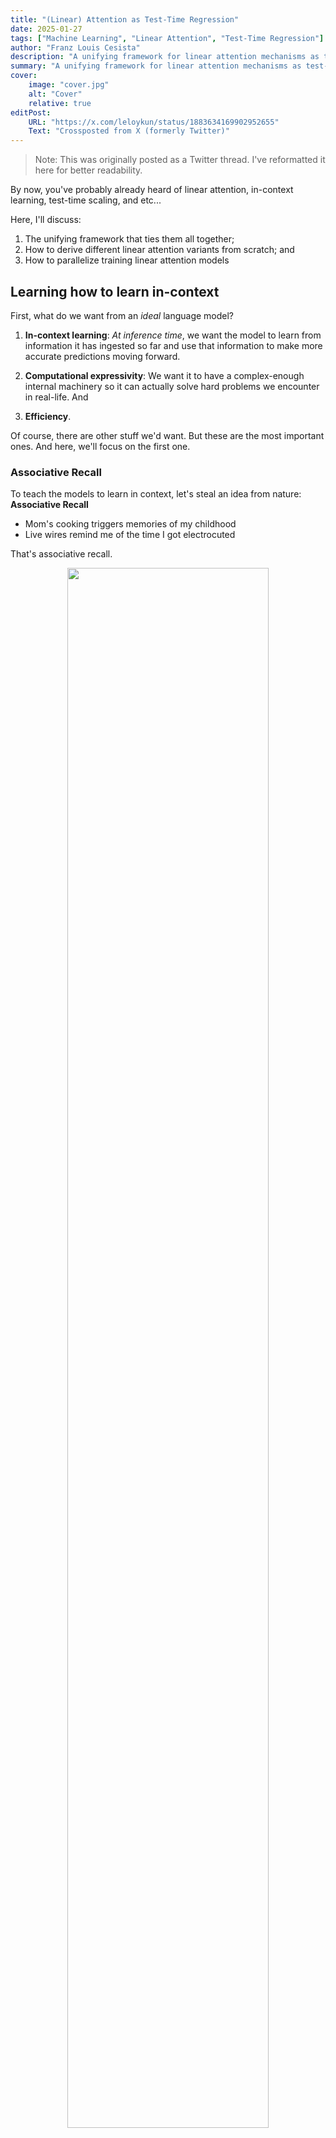 ```yaml
---
title: "(Linear) Attention as Test-Time Regression"
date: 2025-01-27
tags: ["Machine Learning", "Linear Attention", "Test-Time Regression"]
author: "Franz Louis Cesista"
description: "A unifying framework for linear attention mechanisms as test-time regression and how to parallelize training and inference."
summary: "A unifying framework for linear attention mechanisms as test-time regression and how to parallelize training and inference."
cover:
    image: "cover.jpg"
    alt: "Cover"
    relative: true
editPost:
    URL: "https://x.com/leloykun/status/1883634169902952655"
    Text: "Crossposted from X (formerly Twitter)"
---
```


> Note: This was originally posted as a Twitter thread. I've reformatted it here for better readability.

By now, you've probably already heard of linear attention, in-context learning, test-time scaling, and etc...

Here, I'll discuss:

1. The unifying framework that ties them all together;
2. How to derive different linear attention variants from scratch; and
3. How to parallelize training linear attention models

## Learning how to learn in-context

First, what do we want from an *ideal* language model?

1. **In-context learning**: *At inference time*, we want the model to learn from information it has ingested so far and use that information to make more accurate predictions moving forward.

2. **Computational expressivity**: We want it to have a complex-enough internal machinery so it can actually solve hard problems we encounter in real-life. And

3. **Efficiency**.

Of course, there are other stuff we'd want. But these are the most important ones. And here, we'll focus on the first one.

### Associative Recall

To teach the models to learn in context, let's steal an idea from nature: **Associative Recall**

- Mom's cooking triggers memories of my childhood
- Live wires remind me of the time I got electrocuted

That's associative recall.

<div align="center">
    <img src="associative-recall.png" style="width:80%; height:80%" />
</div>

A "cue" goes into the brain and a "response" comes out. And the brain learns this "cue"-"response" mapping automatically through experience.

We want our models to learn how to do this too. But in practice, we call the "cue" the "key" and the "response" the "value" (following the Attention is All You Need$^{[1]}$ paper).

---

From here, we have a (major) architectural design decision to make: Either we let the model's "state" grow with the context length, or... we fix it at a certain size.

The former allows us to keep as much information as we can as we chug through the context. This, in turn, helps with the model's expressivity as there is little to no information loss.

The latter, on the other hand, is *much* more efficient at the cost of expressivity. There's an upper limit on how much information we can store in this state. And there's also the question of *how* we're gonna teach the model to learn which information are important enough to store and which to discard.

<div align="center">
    <img src="vaswani-vs-linear-attention.png" style="width:90%; height:90%;" />
</div>

For the rest of the thread, I'll focus on linear attention... I'll make another thread for the former case (stay tuned!).

### Heirarchical optimization process with (linear) attention mechanisms

Now, another design decision we need to make is how to map the input context into key-value pairs.

Interestingly, this results in a two-layer optimization process:

1. The "outer model" optimizes the mapping from the input context into key-value pairs.

2. While the "inner model" treats the outer model as a black box and simply optimizes its state to better predict the values from the keys.

![](inner-opt.png#center)

And with more modern optimizers, such as Shampoo/PSGD, you can actually think of this as a three-layer optimization process because:

3. The optimizer is also trying to learn the geometry of the loss landscape by adjusting the gradient preconditioners.

## Deriving linear attention Mechanisms from first principles

If the "inner model" is optimizing something, then what is it optimizing? Again, we need to make another design decision here on which loss function to use. But which one is the most appropriate?

To simulate associative recall, we want the model to learn a mapping from the keys to the values. In other words, we want to learn a function:

$$M : \text{key} \rightarrow \text{value}$$

Thus, we need to define a distance metric between the model's prediction and the actual value:

$$\text{loss}_M(\text{key}, \text{value}) = \text{distance}(M(\text{key}), \text{value})$$

Question is, how do we define this "distance"?

![](linear-attn-loss-functions.png#center)

In practice, we've pretty much settled on two of the most basic distance metrics:

1. The **negative dot product**. Minimizing this is equivalent to maximizing the dot product or the "alignment" between $Mk$ and $v$.
2. The **(squared) Euclidean distance**. Minimizing this is equivalent to doing (linear) regression between the keys and the values.

---

![Deriving Linear Attention Mechanisms from the Loss Functions they Optimize](linear-attention-derivations.png#center)

From here, we can add the tricks we've learned so far from designing optimizers one-by-one to arrive at different variants of linear attention.

- If we pick the negative dot product loss and do online gradient descent, we'll get Vanilla Linear Attention.
  - If we add a data-independent weight decay, we'll get Lightning Attention 2 that's used in the MiniMax-O1 paper.
  - If we make the weight decay data dependent instead, we'll get Mamba 2 that was all the rave last year.
- Now, if we pick the Euclidean loss instead, we'll get the Vanilla DeltaNet.
  - If we add a data-dependent weight decay, we'll get Gated DeltaNet.
  - Then we fork from here:
    - If we use non-linear key -> value transforms, we'll get TTT.
    - But if we add a momentum term instead, we'll get the newly released Titans.

## How to design flash kernels for linear attention mechanisms

Let's go back to my claim earlier that linear attention mechanisms are more efficient. This is clearly true at inference time because, unlike (Vaswani) Softmax Attention, we don't need to loop through all the previous key-value pairs to make a prediction--we only need to update the state with the new key-value pair and use that updated state to make a prediction.

But what about at training time? Can we parallelize training of linear attention mechanisms?

Remember: the primary reason pretty much everyone dropped RNNs in favor of (Vaswani) Softmax Attention is that the latter is very easy to parallelize. Thus, we can scale it up better. And scale is, often times, all you need.

### A sufficient condition for parallelizing training

As a rule of thumb, if you can recast your update rule as an associative operation over sequences, then you can parallelize it! This is, of course, only a sufficient, but not necessary, condition. There are non-associative operations that can be parallelized too with Chunk-wise parallelism.

<div align="center">
    <img src="linear-attn-parallel-training.png" style="width:75%; height:75%;" />
</div>

Note that there are faster ways to implement DeltaNet's update rule (e.g. WY representations, etc.). We'll discuss that next time!

### Computational forms of paralleled training

In practice, how do we actually calculate the running "sums" efficiently? Remember those leetcode job interview data structure questions you hate? Well... this is when they become relevant...

<div align="center">
    <img src="linear-attn-comp-forms.png" style="width:75%; height:75%;" />
</div>

The most naive way is to simply run a loop through the key-value pairs. This is the **recurrent form**, and this is what we should be doing at inference time. But we can do much better than this.

On the other extreme end is the **fully-parallel associative scan** where we first aggregate the running sums by powers of two, then do a second pass to propagate the running sums across the sequence. If you've implemented a Fenwick Tree before, this is roughly how it works.

But in practice, we use **chunk-wise parallelism** where we:

1. Divide the sequence into chunks.
2. Use fully-parallel associative scan within each chunk. And
3. Use the recurrent form to propagate running sums across chunks.

---

That's it for now. Next time, I plan to talk about:

1. How to derive different attention mechanisms using tensor string diagrams.
2. Circuit complexity of different attention mechanisms.
3. LLM reasoning.

Stay tuned!

## How to Cite

```bibtex
@misc{cesista2025linearattn,
  author = {Franz Louis Cesista},
  title = {({L}inear) {A}ttention as {T}est-{T}ime {R}egression},
  year = {2025},
  url = {https://leloykun.github.io/ponder/test-time-regression/},
}
```

## References

1. Vaswani, A., Shazeer, N., Parmar, N., Uszkoreit, J., Jones, L., Gomez, A. N., ... & Polosukhin, I. (2017). Attention is all you need. URL https://arxiv.org/abs/1706.03762
2. Gupta, V., Koren, T., & Singer, Y. (2018). Shampoo: Preconditioned Stochastic Tensor Optimization. URL https://arxiv.org/abs/1802.09568
3. Wang, K., Shi, J., Fox., E. (2025). Test-time regression: a unifying framework for designing sequence models with associative memory. URL https://arxiv.org/abs/2501.12352
4. Yang, S. (2025). What’s Next for Mamba? Towards More Expressive Recurrent Update Rules. URL https://sustcsonglin.github.io/assets/pdf/talk_250117.pdf
5. Angelos Katharopoulos, Apoorv Vyas, Nikolaos Pappas, and François Fleuret. Transformers are rnns: Fast autoregressive transformers with linear attention. In Proceedings of the 37th International Conference on Machine Learning, ICML 2020, 13-18 July 2020, Virtual Event, volume 119 of Proceedings of Machine Learning Research, pp. 5156–5165. PMLR, 2020b. URL http://proceedings.mlr.press/v119/katharopoulos20a.html.
4. Tri Dao and Albert Gu. Transformers are SSMs: Generalized models and efficient algorithms through structured state space duality. In Proceedings of the 41st International Conference on MachineLearning, volume 235 of Proceedingsof Machine Learning Research, pp. 10041–10071. PMLR, 2024b. URL https://proceedings.mlr.press/v235/dao24a.html.
5. Songlin Yang, Bailin Wang, Yu Zhang, Yikang Shen, and Yoon Kim (2025). Parallelizing Linear Transformers with the Delta Rule over Sequence Length. URL https://arxiv.org/abs/2406.06484
6. Songlin Yang, Jan Kautz, Ali Hatamizadeh (2025). Gated Delta Networks: Improving Mamba2 with Delta Rule. URL https://arxiv.org/abs/2412.06464
7. Weizhe Hua, Zihang Dai, Hanxiao Liu, and Quoc V. Le. Transformer quality in linear time. In Kamalika Chaudhuri, Stefanie Jegelka, Le Song, Csaba Szepesvári, Gang Niu, and Sivan Sabato (eds.), International Conference on Machine Learning, ICML 2022, 17-23 July 2022, Baltimore, Maryland, USA, volume 162 of Proceedings of Machine Learning Research, pp. 9099–9117. PMLR, 2022b. URL https://proceedings.mlr.press/v162/hua22a.html.
8. Yutao Sun, Li Dong, Shaohan Huang, Shuming Ma, Yuqing Xia, Jilong Xue, Jianyong Wang, and Furu Wei. Retentive network: A successor to transformer for large language models. ArXiv preprint, abs/2307.08621, 2023. URL https://arxiv.org/abs/2307.08621.
